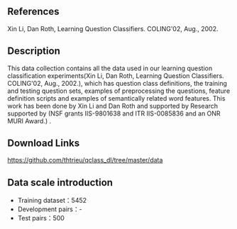 ## References

Xin Li, Dan Roth, Learning Question Classifiers. COLING'02, Aug., 2002.

## Description

This data collection contains all the data used in our learning question classification experiments(Xin Li, Dan Roth, Learning Question Classifiers. COLING'02, Aug., 2002.),
which has question class definitions, the training and testing question sets, examples of preprocessing the questions, feature definition scripts and examples of semantically related word features.
This work has been done by Xin Li and Dan Roth and supported by Research supported by (NSF grants IIS-9801638 and ITR IIS-0085836 and an ONR MURI Award.) .

## Download Links

https://github.com/thtrieu/qclass_dl/tree/master/data

## Data scale introduction

- Training dataset：5452
- Development pairs：-
- Test pairs：500

